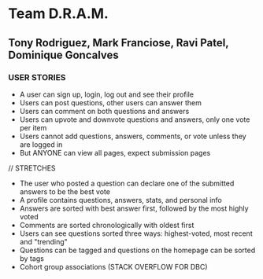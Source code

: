 # Team D.R.A.M.

## Tony Rodriguez, Mark Franciose, Ravi Patel, Dominique Goncalves

### USER STORIES

- A user can sign up, login, log out and see their profile
- Users can post questions, other users can answer them
- Users can comment on both questions and answers
- Users can upvote and downvote questions and answers, only one vote per item
- Users cannot add questions, answers, comments, or vote unless they are logged in
- But ANYONE can view all pages, expect submission pages

// STRETCHES
- The user who posted a question can declare one of the submitted answers to be the best vote 
- A profile contains questions, answers, stats, and personal info 
- Answers are sorted with best answer first, followed by the most highly voted 
- Comments are sorted chronologically with oldest first
- Users can see questions sorted three ways: highest-voted, most recent and "trending"
- Questions can be tagged and questions on the homepage can be sorted by tags
- Cohort group associations (STACK OVERFLOW FOR DBC)




